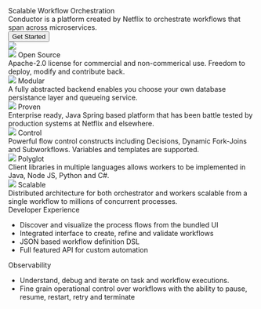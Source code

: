 <div class="container hero">
  <div class="row justify-content-center align-items-center">
    <div class="col-6">
      <div class="heading">
        Scalable Workflow Orchestration
      </div>
      <div class="caption pt-3">
        Conductor is a platform created by Netflix to orchestrate workflows that span across microservices.
      </div>
      <div class="mt-5"> 
      <button type="button" class="btn btn-primary">Get Started</button>
      </div>
    </div>
    <div class="col-6">
      <img src="/img/workflow.svg" class="illustration">
    </div>
  </div>
</div>


<div class="container bullets">
  <div class="row justify-content-center">
    <div class="col-4">
      <div class="heading">
        <img src="/img/icons/osi.svg" class="icon"/> Open Source
      </div>
      <div class="caption">
        Apache-2.0 license for commercial and non-commerical use. Freedom to deploy, modify and contribute back.
      </div>
    </div>
    <div class="col-4">
      <div class="heading">
        <img src="/img/icons/modular.svg" class="icon"/> Modular
      </div>
      <div class="caption">
        A fully abstracted backend enables you choose your own database persistance layer and queueing service.
      </div>
    </div>
    <div class="col-4">
      <div class="heading">
        <img src="/img/icons/shield.svg" class="icon"/> Proven
      </div>
      <div class="caption">        
        Enterprise ready, Java Spring based platform that has been battle tested by production systems at Netflix and elsewhere.
      </div>
    </div>
  </div>
  
  
  <div class="row justify-content-center">
    <div class="col-4">
      <div class="heading">
         <img src="/img/icons/wrench.svg" class="icon"/> Control
      </div>
      <div class="caption">        
        Powerful flow control constructs including Decisions, Dynamic Fork-Joins and Subworkflows. Variables and templates are supported.
      </div>
    </div>
    <div class="col-4">
      <div class="heading">
        <img src="/img/icons/brackets.svg" class="icon"/> Polyglot
      </div>
      <div class="caption">        
        Client libraries in multiple languages allows workers to be implemented in Java, Node JS, Python and C#.
      </div>
    </div>
    <div class="col-4">
      <div class="heading">
         <img src="/img/icons/server.svg" class="icon" /> Scalable
      </div>
      <div class="caption">        
        Distributed architecture for both orchestrator and workers scalable from a single workflow to millions of concurrent processes.
      </div>
    </div>
  </div>
</div>

<!--
<div class="module compare">
  <div class="container">
    <div class="row align-items-center">
    <h1>Why Conductor?</h1>
    </div>
    <div class="row align-items-center">
      <div class="col-6">
        <div class="heading">
          Workflow Orchestration
        </div>
        <div class="caption">        
          <ul>
            <li>Workflow definitions are decoupled from the service implementations</li>
          </ul>
        </div>
      </div>
      <div class="col-6">
        <div class="heading">
          Peer-to-peer Choreography
        </div>
        <div class="caption">        
          <ul>
            <li>Process flows are embedded within the code of multiple application.</li>
            <li>Tight coupling and assumptions around input/output and 
            <li>Limited observability around progress "Where are we in this process?"</li>
          </ul>
        </div>
      </div>
    </div>
  </div>
</div>
-->

<div class="container module">
  <div class="row align-items-center">
    <div class="col-6">
      <div class="heading">
        Developer Experience
      </div>
      <div class="caption">        
        <ul>
          <li>Discover and visualize the process flows from the bundled UI</li>
          <li>Integrated interface to create, refine and validate workflows</li>          
          <li>JSON based workflow definition DSL</li>
          <li>Full featured API for custom automation</li>
        </ui>
      </div>
    </div>
    <div class="col-6">
      <div class="screenshot" style="background-image: url(/img/tutorial/Switch_UPS.png);"></div>
    </div>
  </div>
</div>

<div class="container module">
  <div class="row align-items-center">
    <div class="col-6">
      <div class="heading">
        Observability
      </div>
      <div class="caption">    
        <ul>
          <li>Understand, debug and iterate on task and workflow executions.</li>
          <li>Fine grain operational control over workflows with the ability to pause, resume, restart, retry and terminate</li>
        </ul>
      </div>
    </div>
    <div class="col-6">
      <div class="screenshot" style="background-image: url(/img/timeline.png);"></div>
    </div>
  </div>
</div>

